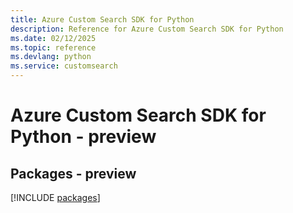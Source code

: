 ```yaml
---
title: Azure Custom Search SDK for Python
description: Reference for Azure Custom Search SDK for Python
ms.date: 02/12/2025
ms.topic: reference
ms.devlang: python
ms.service: customsearch
---
```

# Azure Custom Search SDK for Python - preview
## Packages - preview
[!INCLUDE [packages](custom-search-index.md)]